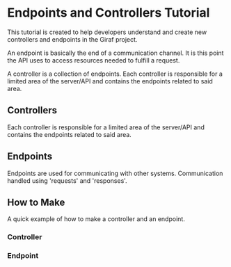 # Endpoints and Controllers Tutorial
This tutorial is created to help developers understand and create new controllers and endpoints in the Giraf project.

An endpoint is basically the end of a communication channel.
It is this point the API uses to access resources needed to fulfill a request.

A controller is a collection of endpoints.
Each controller is responsible for a limited area of the server/API and contains the endpoints related to said area.

## Controllers
Each controller is responsible for a limited area of the server/API and contains the endpoints related to said area.

## Endpoints
Endpoints are used for communicating with other systems. Communication handled using 'requests' and 'responses'.

## How to Make
A quick example of how to make a controller and an endpoint. 

### Controller
<example stuff>

### Endpoint
<example stuff>
